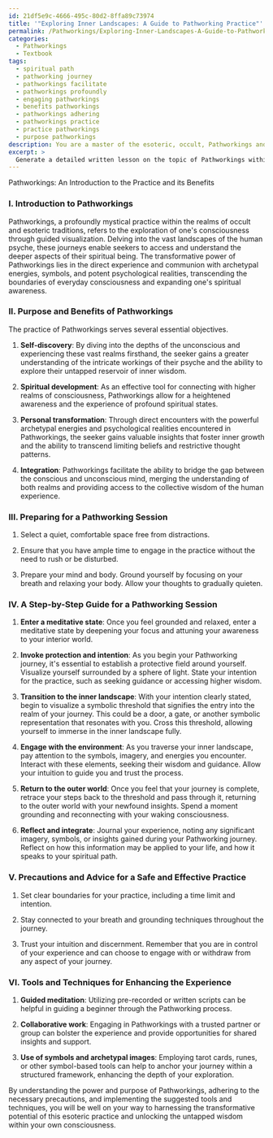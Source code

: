```yaml
---
id: 21df5e9c-4666-495c-80d2-8ffa89c73974
title: '"Exploring Inner Landscapes: A Guide to Pathworking Practice"'
permalink: /Pathworkings/Exploring-Inner-Landscapes-A-Guide-to-Pathworking-Practice/
categories:
  - Pathworkings
  - Textbook
tags:
  - spiritual path
  - pathworking journey
  - pathworkings facilitate
  - pathworkings profoundly
  - engaging pathworkings
  - benefits pathworkings
  - pathworkings adhering
  - pathworkings practice
  - practice pathworkings
  - purpose pathworkings
description: You are a master of the esoteric, occult, Pathworkings and education, you have written many textbooks on the subject in ways that provide students with rich and deep understanding of the subject. You are being asked to write textbook-like sections on a topic and you do it with full context, explainability, and reliability in accuracy to the true facts of the topic at hand, in a textbook style that a student would easily be able to learn from, in a rich, engaging, and contextual way. Always include relevant context (such as formulas and history), related concepts, and in a way that someone can gain deep insights from.
excerpt: > 
  Generate a detailed written lesson on the topic of Pathworkings within the context of occult practices. Discuss the concept, purpose, and benefits of Pathworkings, as well as providing a step-by-step guide for a beginner to successfully engage in a Pathworking session. Include any precautions or advice for safe and effective practice, and list any commonly used tools or techniques that can help enhance the overall experience.
---
```

Pathworkings: An Introduction to the Practice and its Benefits

### I. Introduction to Pathworkings

Pathworkings, a profoundly mystical practice within the realms of occult and esoteric traditions, refers to the exploration of one's consciousness through guided visualization. Delving into the vast landscapes of the human psyche, these journeys enable seekers to access and understand the deeper aspects of their spiritual being. The transformative power of Pathworkings lies in the direct experience and communion with archetypal energies, symbols, and potent psychological realities, transcending the boundaries of everyday consciousness and expanding one's spiritual awareness.

### II. Purpose and Benefits of Pathworkings

The practice of Pathworkings serves several essential objectives.

1. **Self-discovery**: By diving into the depths of the unconscious and experiencing these vast realms firsthand, the seeker gains a greater understanding of the intricate workings of their psyche and the ability to explore their untapped reservoir of inner wisdom.

2. **Spiritual development**: As an effective tool for connecting with higher realms of consciousness, Pathworkings allow for a heightened awareness and the experience of profound spiritual states.

3. **Personal transformation**: Through direct encounters with the powerful archetypal energies and psychological realities encountered in Pathworkings, the seeker gains valuable insights that foster inner growth and the ability to transcend limiting beliefs and restrictive thought patterns.

4. **Integration**: Pathworkings facilitate the ability to bridge the gap between the conscious and unconscious mind, merging the understanding of both realms and providing access to the collective wisdom of the human experience.

### III. Preparing for a Pathworking Session

1. Select a quiet, comfortable space free from distractions.

2. Ensure that you have ample time to engage in the practice without the need to rush or be disturbed.

3. Prepare your mind and body. Ground yourself by focusing on your breath and relaxing your body. Allow your thoughts to gradually quieten.

### IV. A Step-by-Step Guide for a Pathworking Session

1. **Enter a meditative state**: Once you feel grounded and relaxed, enter a meditative state by deepening your focus and attuning your awareness to your interior world.

2. **Invoke protection and intention**: As you begin your Pathworking journey, it's essential to establish a protective field around yourself. Visualize yourself surrounded by a sphere of light. State your intention for the practice, such as seeking guidance or accessing higher wisdom.

3. **Transition to the inner landscape**: With your intention clearly stated, begin to visualize a symbolic threshold that signifies the entry into the realm of your journey. This could be a door, a gate, or another symbolic representation that resonates with you. Cross this threshold, allowing yourself to immerse in the inner landscape fully.

4. **Engage with the environment**: As you traverse your inner landscape, pay attention to the symbols, imagery, and energies you encounter. Interact with these elements, seeking their wisdom and guidance. Allow your intuition to guide you and trust the process.

5. **Return to the outer world**: Once you feel that your journey is complete, retrace your steps back to the threshold and pass through it, returning to the outer world with your newfound insights. Spend a moment grounding and reconnecting with your waking consciousness.

6. **Reflect and integrate**: Journal your experience, noting any significant imagery, symbols, or insights gained during your Pathworking journey. Reflect on how this information may be applied to your life, and how it speaks to your spiritual path.

### V. Precautions and Advice for a Safe and Effective Practice

1. Set clear boundaries for your practice, including a time limit and intention.

2. Stay connected to your breath and grounding techniques throughout the journey.

3. Trust your intuition and discernment. Remember that you are in control of your experience and can choose to engage with or withdraw from any aspect of your journey.

### VI. Tools and Techniques for Enhancing the Experience

1. **Guided meditation**: Utilizing pre-recorded or written scripts can be helpful in guiding a beginner through the Pathworking process.

2. **Collaborative work**: Engaging in Pathworkings with a trusted partner or group can bolster the experience and provide opportunities for shared insights and support.

3. **Use of symbols and archetypal images**: Employing tarot cards, runes, or other symbol-based tools can help to anchor your journey within a structured framework, enhancing the depth of your exploration.

By understanding the power and purpose of Pathworkings, adhering to the necessary precautions, and implementing the suggested tools and techniques, you will be well on your way to harnessing the transformative potential of this esoteric practice and unlocking the untapped wisdom within your own consciousness.
